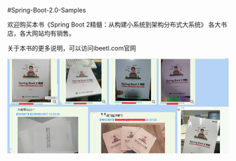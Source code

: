 #Spring-Boot-2.0-Samples

欢迎购买本书《Spring Boot 2精髓：从构建小系统到架构分布式大系统》
各大书店，各大网站均有销售。

关于本书的更多说明，可以访问ibeetl.com官网

![](all.png)